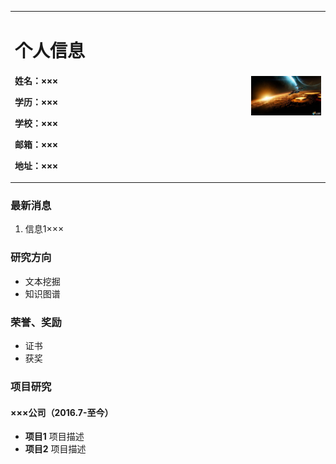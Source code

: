 <table board="0">
  <tr>
    <td width="75%">
      <h1>个人信息</h1>
      <p><b>姓名：×××</b></p>
      <p><b>学历：×××</b></p>
      <p><b>学校：×××</b></p>
      <p><b>邮箱：×××</b></p>
      <p><b>地址：×××</b></p>
    </td>
    <td width="25%">
      <img src="/宇宙 (1).jpg" width="100%">
    </td>
  </tr>
</table>

### 最新消息
1. 信息1×××

### 研究方向
- 文本挖掘
- 知识图谱

### 荣誉、奖励
- 证书
- 获奖

### 项目研究
#### ×××公司（2016.7-至今）
- **项目1**
项目描述
- **项目2**
项目描述
